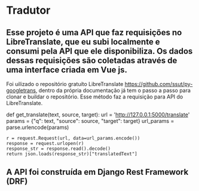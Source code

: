 # Tradutor
## Esse projeto é uma API que faz requisições no LibreTranslate, que eu subi localmente e consumi pela API que ele disponibiliza. Os dados dessas requisições são coletadas através de uma interface criada em Vue js.
Foi uilizado o repositório gratuíto LibreTranslate https://github.com/ssut/py-googletrans, dentro da própria documentação já tem o passo a passo para clonar e buildar o repositório.
Esse método faz a requisição para API do LibreTranslate.

def get_translate(text, source, target):
    url = 'http://127.0.0.1:5000/translate'
    params = {"q": text, "source": source, "target": target}
    url_params = parse.urlencode(params)

    r = request.Request(url, data=url_params.encode())
    response = request.urlopen(r)
    response_str = response.read().decode()
    return json.loads(response_str)["translatedText"]



## A API foi construída em Django Rest Framework (DRF)


